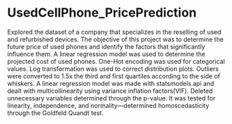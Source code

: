# UsedCellPhone_PricePrediction

Explored the dataset of a company that specializes in the reselling of used and refurbished devices. The objective of this project was to determine the future price of used phones and identify the factors that significantly influence them. A linear regression model was used to determine the projected cost of used phones. One-Hot encoding was used for categorical values. Log transformation was used to correct distribution plots. Outliers were converted to 1.5x the third and first quartiles according to the side of whiskers. A linear regression model was made with statsmodels.api and dealt with multicollinearity using variance inflation factors(VIF). Deleted unnecessary variables determined through the p-value. It was tested for linearity, independence, and normality—determined homoscedasticity through the Goldfeld Quandt test.
